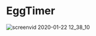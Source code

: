 # EggTimer

![screenvid 2020-01-22 12_38_10](https://user-images.githubusercontent.com/43841583/72883080-bb587c00-3d14-11ea-9689-159eafb6fb48.gif)
